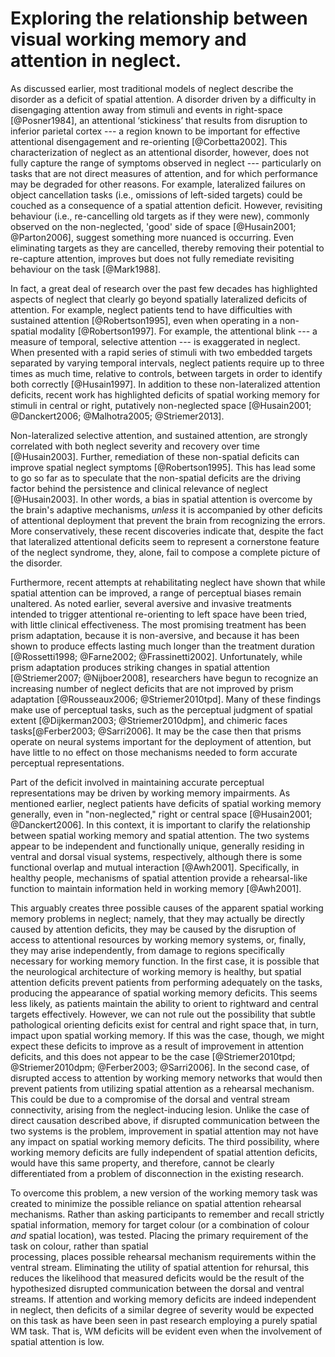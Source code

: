 Exploring the relationship between visual working memory and attention in neglect.
==================================================================================

As discussed earlier, most traditional models of neglect describe the
disorder as a deficit of spatial attention. A disorder driven by a
difficulty in disengaging attention away from stimuli and events
in right-space
[@Posner1984], an attentional ‘stickiness’ that results from
disruption to inferior parietal cortex --- a region known to be
important for effective attentional disengagement and re-orienting
[@Corbetta2002]. This characterization of neglect as an attentional
disorder, however, does not fully capture the range of symptoms
observed in neglect --- particularly on tasks that
are not direct measures of attention,
and for which performance may be degraded for other reasons. For
example, lateralized failures on object cancellation tasks (i.e.,
omissions of left-sided targets) could be couched as a consequence
of a spatial attention deficit. However, revisiting behaviour
(i.e., re-cancelling old targets as if they were new), commonly
observed on the non-neglected, 'good' side of space [@Husain2001;
@Parton2006], suggest something more nuanced is occurring. Even
eliminating targets as they are cancelled, thereby removing their
potential to re-capture attention, improves but does not fully
remediate revisiting behaviour on the task [@Mark1988].

In fact, a great deal of research over the past few decades has
highlighted aspects of neglect that clearly go beyond spatially
lateralized deficits of attention. For example, neglect patients
tend to have difficulties with sustained attention
[@Robertson1995], even when operating in a non-spatial modality
[@Robertson1997]. For example, the attentional blink
--- a measure of temporal,
selective attention --- is exaggerated in neglect. When presented with
a rapid series of stimuli with two embedded targets separated by
varying temporal intervals, neglect patients require up to three
times as much time, relative to controls,
between targets in order to identify both
correctly [@Husain1997]. In addition to these non-lateralized
attention deficits, recent work has highlighted deficits of
spatial working memory for stimuli in central or right, putatively
non-neglected space [@Husain2001; @Danckert2006; @Malhotra2005;
@Striemer2013].

Non-lateralized selective attention, and sustained attention, are
strongly correlated with both neglect severity and recovery over
time [@Husain2003]. Further, remediation of these non-spatial
deficits can improve spatial neglect symptoms [@Robertson1995].
This has lead some to go so far as to speculate that the
non-spatial deficits are the driving factor behind the persistence
and clinical relevance of neglect [@Husain2003]. In other words, a
bias in spatial attention is overcome by the brain's adaptive
mechanisms, *unless* it is accompanied by other deficits of
attentional deployment that prevent the brain from recognizing the
errors.  More conservatively, these recent discoveries indicate
that, despite the fact that lateralized attentional deficits seem
to represent a cornerstone feature of the neglect syndrome, they,
alone, fail to compose a complete picture of the disorder.

Furthermore, recent attempts at rehabilitating neglect have shown
that while spatial attention can be improved, a range of
perceptual biases remain unaltered. As noted earlier, several
aversive and invasive treatments intended to trigger attentional
re-orienting to left space have been tried, with little clinical
effectiveness.  The most promising treatment has been prism
adaptation, because it is non-aversive, and because it has been
shown to produce effects lasting much longer than the treatment
duration [@Rossetti1998; @Farne2002; @Frassinetti2002].
Unfortunately, while prism adaptation produces striking changes in
spatial attention [@Striemer2007; @Nijboer2008], researchers have
begun to recognize an increasing number of neglect deficits that
are not improved by prism adaptation [@Rousseaux2006;
@Striemer2010tpd].  Many of these findings make use of perceptual
tasks, such as the perceptual judgment of spatial extent
[@Dijkerman2003; @Striemer2010dpm], and chimeric faces
tasks[@Ferber2003; @Sarri2006].  It may be the case then that
prisms operate on neural systems important for the deployment of
attention, but have little to no effect on those mechanisms needed
to form accurate perceptual representations.

Part of the deficit involved in maintaining accurate perceptual
representations may be driven by working memory impairments. As
mentioned earlier, neglect patients have deficits of spatial
working memory generally, even in "non-neglected," right or
central space [@Husain2001; @Danckert2006].  In this context, it
is important to clarify the relationship between spatial working
memory and spatial attention.  The two systems appear to be
independent and functionally unique, generally residing in ventral
and dorsal visual systems, respectively, although there is some
functional overlap and mutual interaction [@Awh2001].
Specifically, in healthy people, mechanisms of spatial attention
provide a rehearsal-like function to maintain information held in
working memory [@Awh2001].

This arguably creates three possible causes of the apparent
spatial working memory problems in neglect; namely, that they may
actually be directly caused by attention deficits, they may be
caused by the disruption of access to attentional resources by
working memory systems, or, finally, they may arise independently,
from damage to regions specifically necessary for working memory
function. In the first case, it is possible that the neurological
architecture of working memory is healthy, but spatial attention
deficits prevent patients from performing adequately on the tasks,
producing the appearance of spatial working memory deficits.  This
seems less likely, as patients maintain the ability to orient to
rightward and central targets effectively. However, we can not
rule out the possibility that subtle pathological orienting
deficits exist for central and right space that, in turn, impact
upon spatial working memory. If this was the case, though, we
might expect these deficits to improve as a result of improvement
in attention deficits, and this does not appear to be the case
[@Striemer2010tpd; @Striemer2010dpm; @Ferber2003; @Sarri2006]. In
the second case, of disrupted access to attention by working
memory networks that would then prevent patients from utilizing
spatial attention as a rehearsal mechanism.
This could be due to a compromise of the dorsal and
ventral stream connectivity, arising from the neglect-inducing
lesion.  Unlike the case of direct causation described above, if
disrupted communication between the two systems is the problem,
improvement in spatial attention may not have any impact on
spatial working memory deficits.  The third possibility, where
working memory deficits are fully independent of spatial attention
deficits, would have this same property, and therefore, cannot be
clearly differentiated from a problem of disconnection in the
existing research.

To overcome this problem, a new version of the working memory
task was created to minimize the possible reliance on spatial
attention rehearsal mechanisms. Rather than asking participants to
remember and recall strictly spatial information, memory for
target colour (or a combination of colour *and* spatial location),
was tested.  Placing the primary requirement of the
task on colour, rather than spatial  
processing, places possible rehearsal mechanism requirements within
the ventral stream. Eliminating the utility of spatial attention
for rehursal, this reduces the likelihood that measured
deficits would be the result of the hypothesized disrupted
communication
between the dorsal and ventral streams. If attention and working
memory deficits are indeed independent in neglect, then deficits
of a similar degree of severity would be expected on this task as
have been seen in past research employing a purely spatial WM
task.  That is, WM deficits will be evident even when the
involvement of spatial attention is low.
